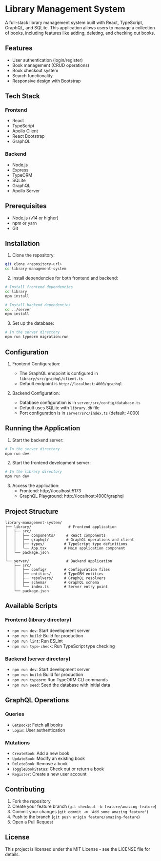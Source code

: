 # Library Management System

A full-stack library management system built with React, TypeScript, GraphQL, and SQLite. This application allows users to manage a collection of books, including features like adding, deleting, and checking out books.

## Features

- User authentication (login/register)
- Book management (CRUD operations)
- Book checkout system
- Search functionality
- Responsive design with Bootstrap

## Tech Stack

### Frontend
- React
- TypeScript
- Apollo Client
- React Bootstrap
- GraphQL

### Backend
- Node.js
- Express
- TypeORM
- SQLite
- GraphQL
- Apollo Server

## Prerequisites

- Node.js (v14 or higher)
- npm or yarn
- Git

## Installation

1. Clone the repository:
```bash
git clone <repository-url>
cd library-management-system
```

2. Install dependencies for both frontend and backend:
```bash
# Install frontend dependencies
cd library
npm install

# Install backend dependencies
cd ../server
npm install
```

3. Set up the database:
```bash
# In the server directory
npm run typeorm migration:run
```

## Configuration

1. Frontend Configuration:
   - The GraphQL endpoint is configured in `library/src/graphql/client.ts`
   - Default endpoint is `http://localhost:4000/graphql`

2. Backend Configuration:
   - Database configuration is in `server/src/config/database.ts`
   - Default uses SQLite with `library.db` file
   - Port configuration is in `server/src/index.ts` (default: 4000)

## Running the Application

1. Start the backend server:
```bash
# In the server directory
npm run dev
```

2. Start the frontend development server:
```bash
# In the library directory
npm run dev
```

3. Access the application:
   - Frontend: http://localhost:5173
   - GraphQL Playground: http://localhost:4000/graphql

## Project Structure

```
library-management-system/
├── library/                 # Frontend application
│   ├── src/
│   │   ├── components/     # React components
│   │   ├── graphql/        # GraphQL operations and client
│   │   ├── types/         # TypeScript type definitions
│   │   └── App.tsx        # Main application component
│   └── package.json
│
└── server/                 # Backend application
    ├── src/
    │   ├── config/        # Configuration files
    │   ├── entities/      # TypeORM entities
    │   ├── resolvers/     # GraphQL resolvers
    │   ├── schema/        # GraphQL schema
    │   └── index.ts       # Server entry point
    └── package.json
```

## Available Scripts

### Frontend (library directory)
- `npm run dev`: Start development server
- `npm run build`: Build for production
- `npm run lint`: Run ESLint
- `npm run type-check`: Run TypeScript type checking

### Backend (server directory)
- `npm run dev`: Start development server
- `npm run build`: Build for production
- `npm run typeorm`: Run TypeORM CLI commands
- `npm run seed`: Seed the database with initial data

## GraphQL Operations

### Queries
- `GetBooks`: Fetch all books
- `Login`: User authentication

### Mutations
- `CreateBook`: Add a new book
- `UpdateBook`: Modify an existing book
- `DeleteBook`: Remove a book
- `ToggleBookStatus`: Check out or return a book
- `Register`: Create a new user account

## Contributing

1. Fork the repository
2. Create your feature branch (`git checkout -b feature/amazing-feature`)
3. Commit your changes (`git commit -m 'Add some amazing feature'`)
4. Push to the branch (`git push origin feature/amazing-feature`)
5. Open a Pull Request

## License

This project is licensed under the MIT License - see the LICENSE file for details.
